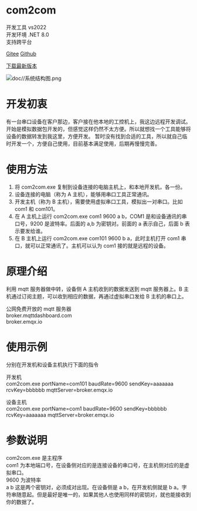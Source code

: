 ﻿# com2com

开发工具 vs2022  
开发环境 .NET 8.0  
支持跨平台

[Gitee](https://gitee.com/bonn_admin/com2com)
[Github](https://github.com/bonn-admin/com2com)

[下载最新版本](https://gitee.com/bonn_admin/com2com/releases/latest)

![doc//系统结构图.png](系统结构图)


# 开发初衷

有一台串口设备在客户那边，客户接在他本地的工控机上，我这边远程开发调试。开始是模拟数据包开发的，但感觉这样仍然不太方便。所以就想找一个工具能够将设备的数据转发到我这里，方便开发。
暂时没有找到合适的工具，所以就自己临时开发一个，方便自己使用，目前基本满足使用，后期再慢慢完善。

# 使用方法

1. 将 com2com.exe 复制到设备连接的电脑主机上，和本地开发机，各一份。
2. 设备连接的电脑（称为 A 主机），能够用串口工具正常通讯。
3. 开发主机（称为 B 主机），需要使用虚拟串口工具，模拟出一对串口。比如 com1 和 com101。
4. 在 A 主机上运行 com2com.exe com1 9600 a b，COM1 是和设备通讯的串口号，9200 是波特率。后面的 a,b 为密钥对。前面的 a 表示自己，后面 b 表示要发给谁。
5. 在 B 主机上运行 com2com.exe com101 9600 b a，此时主机打开 com1 串口，就可以正常通讯了。主机可以认为 com1 接的就是远程的设备。

# 原理介绍

利用 mqtt 服务器做中转，设备侧 A 主机收到的数据发送到 mqtt 服务器上。B 主机通过订阅主题，可以收到相应的数据，再通过虚拟串口发给 B 主机的串口上。

公网免费开放的 mqtt 服务器  
broker.mqttdashboard.com  
broker.emqx.io

# 使用示例

分别在开发机和设备主机执行下面的指令

开发机  
com2com.exe portName=com101 baudRate=9600 sendKey=aaaaaaa rcvKey=bbbbbb mqttServer=broker.emqx.io

设备主机  
com2com.exe portName=com1 baudRate=9600 sendKey=bbbbbb rcvKey=aaaaaaa mqttServer=broker.emqx.io

# 参数说明

com2com.exe 是主程序  
com1 为本地端口号，在设备侧对应的是连接设备的串口号，在主机侧对应的是虚拟串口。  
9600 为波特率  
a b 这是两个密钥对，必须成对出现。在设备侧是 a b，在开发机侧就是 b a。字符串随意起。但是最好是唯一的，如果其他人也使用同样的密钥对，就也能接收到你的数据了。
